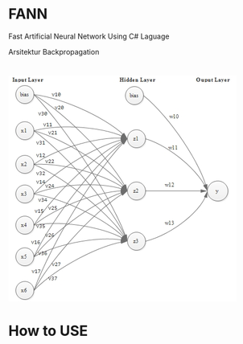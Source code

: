 # FANN
Fast Artificial Neural Network Using C# Laguage

Arsitektur Backpropagation
# 
![alt tag](https://github.com/PurwantoGZ/FANN/blob/master/arcBP.jpg)
#
# How to USE

